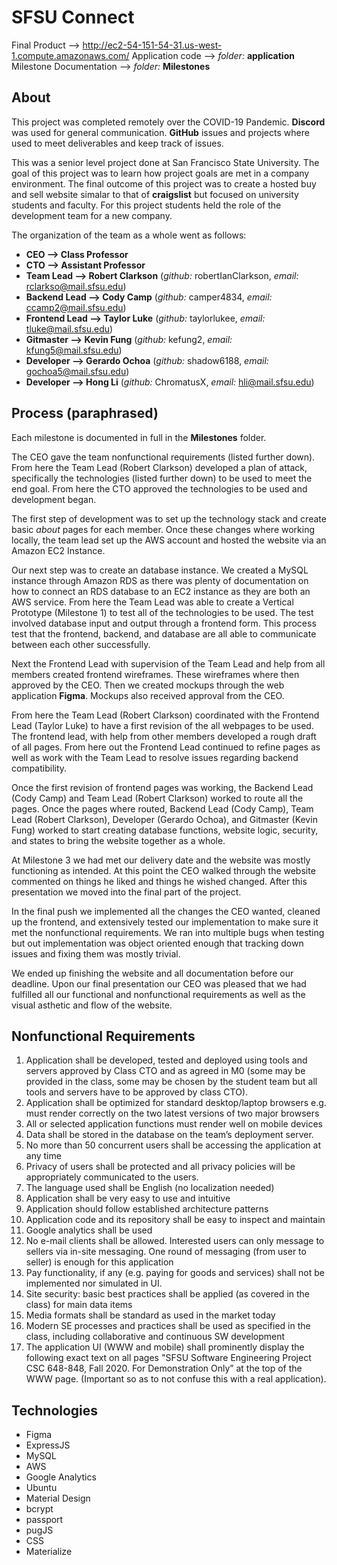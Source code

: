 # SFSU Connect

Final Product --> http://ec2-54-151-54-31.us-west-1.compute.amazonaws.com/
Application code --> *folder:* **application**
Milestone Documentation --> *folder:* **Milestones**


## About

This project was completed remotely over the COVID-19 Pandemic. **Discord** was used for general communication. **GitHub** issues and projects where used to meet deliverables and keep track of issues.

This was a senior level project done at San Francisco State University. The goal of this project was to learn how project goals are met in a company environment. The final outcome of this project was to create a hosted buy and sell website simalar to that of **craigslist** but focused on university students and faculty. For this project students held the role of the development team for a new company. 

The organization of the team as a whole went as follows: 
* **CEO --> Class Professor**
* **CTO --> Assistant Professor**
* **Team Lead --> Robert Clarkson** (*github:* robertIanClarkson, *email:* rclarkso@mail.sfsu.edu)
* **Backend Lead --> Cody Camp** (*github:* camper4834, *email:* ccamp2@mail.sfsu.edu)
* **Frontend Lead --> Taylor Luke** (*github:* taylorlukee, *email:* tluke@mail.sfsu.edu)
* **Gitmaster --> Kevin Fung** (*github:* kefung2, *email:* kfung5@mail.sfsu.edu)
* **Developer --> Gerardo Ochoa** (*github:* shadow6188, *email:* gochoa5@mail.sfsu.edu)
* **Developer --> Hong Li** (*github:* ChromatusX, *email:* hli@mail.sfsu.edu)


## Process (paraphrased)

Each milestone is documented in full in the **Milestones** folder.

The CEO gave the team nonfunctional requirements (listed further down). From here the Team Lead (Robert Clarkson) developed a plan of attack, specifically the technologies (listed further down) to be used to meet the end goal. From here the CTO approved the technologies to be used and development began. 

The first step of development was to set up the technology stack and create basic *about* pages for each member. Once these changes where working locally, the team lead set up the AWS account and hosted the website via an Amazon EC2 Instance.

Our next step was to create an database instance. We created a MySQL instance through Amazon RDS as there was plenty of documentation on how to connect an RDS database to an EC2 instance as they are both an AWS service. From here the Team Lead was able to create a Vertical Prototype (Milestone 1) to test all of the technologies to be used. The test involved database input and output through a frontend form. This process test that the frontend, backend, and database are all able to communicate between each other successfully.

Next the Frontend Lead with supervision of the Team Lead and help from all members created frontend wireframes. These wireframes where then approved by the CEO. Then we created mockups through the web application **Figma**. Mockups also received approval from the CEO.

From here the Team Lead (Robert Clarkson) coordinated with the Frontend Lead (Taylor Luke) to have a first revision of the all webpages to be used. The frontend lead, with help from other members developed a rough draft of all pages. From here out the Frontend Lead continued to refine pages as well as work with the Team Lead to resolve issues regarding backend compatibility. 

Once the first revision of frontend pages was working, the Backend Lead (Cody Camp) and Team Lead (Robert Clarkson) worked to route all the pages. Once the pages where routed, Backend Lead (Cody Camp), Team Lead (Robert Clarkson), Developer (Gerardo Ochoa), and Gitmaster (Kevin Fung) worked to start creating database functions, website logic, security, and states to bring the website together as a whole.

At Milestone 3 we had met our delivery date and the website was mostly functioning as intended. At this point the CEO walked through the website commented on things he liked and things he wished changed. After this presentation we moved into the final part of the project.

In the final push we implemented all the changes the CEO wanted, cleaned up the frontend, and extensively tested our implementation to make sure it met the nonfunctional requirements. We ran into multiple bugs when testing but out implementation was object oriented enough that tracking down issues and fixing them was mostly trivial. 

We ended up finishing the website and all documentation before our deadline. Upon our final presentation our CEO was pleased that we had fulfilled all our functional and  nonfunctional requirements as well as the visual asthetic and flow of the website. 


## Nonfunctional Requirements

1. Application shall be developed, tested and deployed using tools and servers approved by Class CTO and as agreed in M0 (some may be provided in the class, some may be chosen by the student team but all tools and servers have to be approved by class CTO).
2. Application shall be optimized for standard desktop/laptop browsers e.g. must render correctly on the two latest versions of two major browsers 
3. All or selected application functions must render well on mobile devices
4. Data shall be stored in the database on the team’s deployment server.
5. No more than 50 concurrent users shall be accessing the application at any time
6. Privacy of users shall be protected and all privacy policies will be appropriately communicated to the users.
7. The language used shall be English (no localization needed) 
8. Application shall be very easy to use and intuitive 
9. Application should follow established architecture patterns
10. Application  code and its repository shall be easy to inspect and maintain
11. Google analytics shall be used
12. No e-mail clients shall be allowed. Interested users can only message to sellers via in-site messaging. One round of messaging (from user to seller) is enough for this application
13. Pay functionality, if any (e.g. paying for goods and services) shall not be implemented nor simulated in UI.
14. Site security: basic best  practices shall be applied (as covered in the class) for main data items
15. Media formats shall be  standard as used in the market today
16. Modern SE processes and practices shall be used as specified in the class, including collaborative and continuous SW development
17. The application UI (WWW and mobile)  shall prominently display the following exact text on all pages "SFSU Software Engineering Project CSC 648-848, Fall 2020.  For Demonstration Only” at the top of the WWW page. (Important so as to not confuse this with a real application).


## Technologies
* Figma
* ExpressJS
* MySQL
* AWS
* Google Analytics
* Ubuntu
* Material Design
* bcrypt
* passport
* pugJS
* CSS
* Materialize
